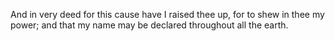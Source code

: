 And in very deed for this cause have I raised thee up, for to shew in thee my power; and that my name may be declared throughout all the earth.
